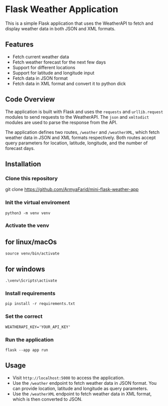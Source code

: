 # Flask Weather Application

This is a simple Flask application that uses the WeatherAPI to fetch and display weather data in both JSON and XML formats.

## Features

- Fetch current weather data
- Fetch weather forecast for the next few days
- Support for different locations
- Support for latitude and longitude input
- Fetch data in JSON format
- Fetch data in XML format and convert it to python dick

## Code Overview

The application is built with Flask and uses the `requests` and `urllib.request` modules to send requests to the WeatherAPI. The `json` and `xmltodict` modules are used to parse the response from the API.

The application defines two routes, `/weather` and `/weatherXML`, which fetch weather data in JSON and XML formats respectively. Both routes accept query parameters for location, latitude, longitude, and the number of forecast days.

## Installation

### Clone this repository

git clone https://github.com/ArmyaFarid/mini-flask-weather-app

### Init the virtual enviroment
```python3 -m venv venv```

### Activate the venv 

## for linux/macOs
```source venv/bin/activate```

## for windows
```.\venv\Scripts\activate```

### Install requirements
``` pip install -r requirements.txt ```

### Set the correct 
```WEATHERAPI_KEY='YOUR_API_KEY'```


### Run the application
``` flask --app app run ```


## Usage

- Visit `http://localhost:5000` to access the application.
- Use the `/weather` endpoint to fetch weather data in JSON format. You can provide location, latitude and longitude as query parameters.
- Use the `/weatherXML` endpoint to fetch weather data in XML format, which is then converted to JSON.

